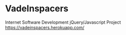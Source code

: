 # VadeInspacers
Internet Software Development jQuery/Javascript Project
<br>
https://vadeinspacers.herokuapp.com/
